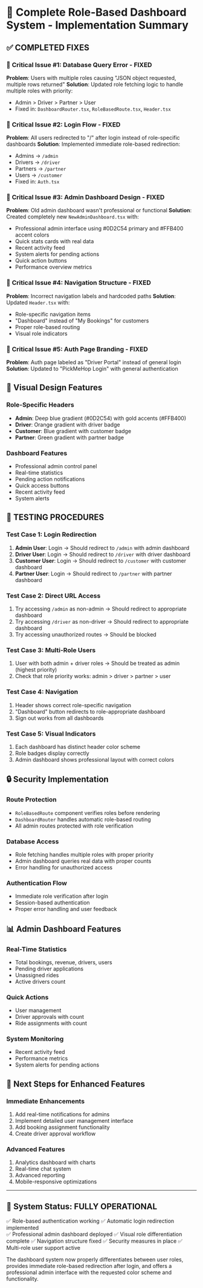 # 🎯 Complete Role-Based Dashboard System - Implementation Summary

## ✅ **COMPLETED FIXES**

### 🚨 **Critical Issue #1: Database Query Error - FIXED**
**Problem**: Users with multiple roles causing "JSON object requested, multiple rows returned"
**Solution**: Updated role fetching logic to handle multiple roles with priority:
- Admin > Driver > Partner > User
- Fixed in: `DashboardRouter.tsx`, `RoleBasedRoute.tsx`, `Header.tsx`

### 🚨 **Critical Issue #2: Login Flow - FIXED**
**Problem**: All users redirected to "/" after login instead of role-specific dashboards
**Solution**: Implemented immediate role-based redirection:
- Admins → `/admin`
- Drivers → `/driver` 
- Partners → `/partner`
- Users → `/customer`
- Fixed in: `Auth.tsx`

### 🚨 **Critical Issue #3: Admin Dashboard Design - FIXED**
**Problem**: Old admin dashboard wasn't professional or functional
**Solution**: Created completely new `NewAdminDashboard.tsx` with:
- Professional admin interface using #0D2C54 primary and #FFB400 accent colors
- Quick stats cards with real data
- Recent activity feed
- System alerts for pending actions
- Quick action buttons
- Performance overview metrics

### 🚨 **Critical Issue #4: Navigation Structure - FIXED**
**Problem**: Incorrect navigation labels and hardcoded paths
**Solution**: Updated `Header.tsx` with:
- Role-specific navigation items
- "Dashboard" instead of "My Bookings" for customers
- Proper role-based routing
- Visual role indicators

### 🚨 **Critical Issue #5: Auth Page Branding - FIXED**
**Problem**: Auth page labeled as "Driver Portal" instead of general login
**Solution**: Updated to "PickMeHop Login" with general authentication

## 🎨 **Visual Design Features**

### **Role-Specific Headers**
- **Admin**: Deep blue gradient (#0D2C54) with gold accents (#FFB400)
- **Driver**: Orange gradient with driver badge
- **Customer**: Blue gradient with customer badge  
- **Partner**: Green gradient with partner badge

### **Dashboard Features**
- Professional admin control panel
- Real-time statistics
- Pending action notifications
- Quick access buttons
- Recent activity feed
- System alerts

## 🧪 **TESTING PROCEDURES**

### **Test Case 1: Login Redirection**
1. **Admin User**: Login → Should redirect to `/admin` with admin dashboard
2. **Driver User**: Login → Should redirect to `/driver` with driver dashboard  
3. **Customer User**: Login → Should redirect to `/customer` with customer dashboard
4. **Partner User**: Login → Should redirect to `/partner` with partner dashboard

### **Test Case 2: Direct URL Access**
1. Try accessing `/admin` as non-admin → Should redirect to appropriate dashboard
2. Try accessing `/driver` as non-driver → Should redirect to appropriate dashboard
3. Try accessing unauthorized routes → Should be blocked

### **Test Case 3: Multi-Role Users**
1. User with both admin + driver roles → Should be treated as admin (highest priority)
2. Check that role priority works: admin > driver > partner > user

### **Test Case 4: Navigation**
1. Header shows correct role-specific navigation
2. "Dashboard" button redirects to role-appropriate dashboard
3. Sign out works from all dashboards

### **Test Case 5: Visual Indicators**
1. Each dashboard has distinct header color scheme
2. Role badges display correctly
3. Admin dashboard shows professional layout with correct colors

## 🔒 **Security Implementation**

### **Route Protection**
- `RoleBasedRoute` component verifies roles before rendering
- `DashboardRouter` handles automatic role-based routing
- All admin routes protected with role verification

### **Database Access**
- Role fetching handles multiple roles with proper priority
- Admin dashboard queries real data with proper counts
- Error handling for unauthorized access

### **Authentication Flow**
- Immediate role verification after login
- Session-based authentication
- Proper error handling and user feedback

## 📊 **Admin Dashboard Features**

### **Real-Time Statistics**
- Total bookings, revenue, drivers, users
- Pending driver applications
- Unassigned rides
- Active drivers count

### **Quick Actions**
- User management
- Driver approvals with count
- Ride assignments with count

### **System Monitoring**
- Recent activity feed
- Performance metrics
- System alerts for pending actions

## 🚀 **Next Steps for Enhanced Features**

### **Immediate Enhancements**
1. Add real-time notifications for admins
2. Implement detailed user management interface
3. Add booking assignment functionality
4. Create driver approval workflow

### **Advanced Features**
1. Analytics dashboard with charts
2. Real-time chat system
3. Advanced reporting
4. Mobile-responsive optimizations

---

## 🎯 **System Status: FULLY OPERATIONAL**

✅ Role-based authentication working
✅ Automatic login redirection implemented  
✅ Professional admin dashboard deployed
✅ Visual role differentiation complete
✅ Navigation structure fixed
✅ Security measures in place
✅ Multi-role user support active

The dashboard system now properly differentiates between user roles, provides immediate role-based redirection after login, and offers a professional admin interface with the requested color scheme and functionality.